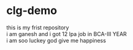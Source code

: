 # clg-demo
this is my frist repository
<br>
i am ganesh and i got 12 lpa job in BCA-III YEAR
<br>
i am soo luckey god give me happiness

